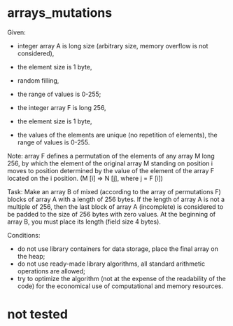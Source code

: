 # arrays_mutations
Given:
 - integer array A is long size (arbitrary size, memory overflow is not considered),
 - the element size is 1 byte,
 - random filling,
 - the range of values ​​is 0-255;
 
 - the integer array F is long 256,
 - the element size is 1 byte,
 - the values ​​of the elements are unique (no repetition of elements), the range of values ​​is 0-255.
 
 Note: array F defines a permutation of the elements of any array M long 256,
 by which the element of the original array M standing on position i moves to position
 determined by the value of the element of the array F located on the i position. (M [i] => N [j], where j = F [i])
 
 Task:
 Make an array B of mixed (according to the array of permutations F) blocks of array A with a length of 256 bytes.
 If the length of array A is not a multiple of 256, then the last block of array A (incomplete) is considered to be padded to the size of 256 bytes with zero values.
 At the beginning of array B, you must place its length (field size 4 bytes).
 
 Conditions:
  - do not use library containers for data storage, place the final array on the heap;
  - do not use ready-made library algorithms, all standard arithmetic operations are allowed;
  - try to optimize the algorithm (not at the expense of the readability of the code) for the economical use of computational and memory resources.

# not tested
